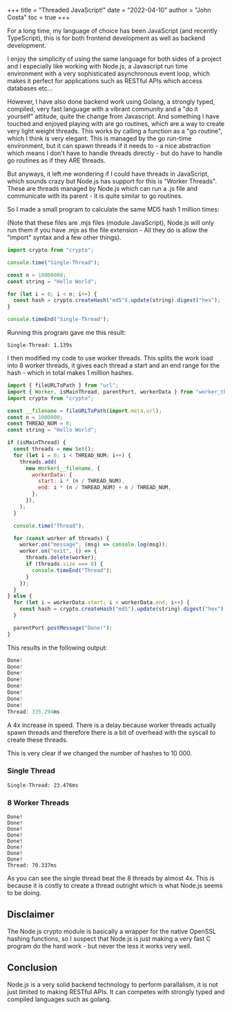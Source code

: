 +++
title = "Threaded JavaScript!"
date = "2022-04-10"
author = "John Costa"
toc = true
+++

For a long time, my language of choice has been JavaScript (and recently TypeScript), this is for both frontend development as well as backend development.

I enjoy the simplicity of using the same language for both sides of a project and I especially like working with Node.js, a Javascript run time environment with a very sophisticated asynchronous event loop, which makes it perfect for applications such as RESTful APIs which access databases etc...

However, I have also done backend work using Golang, a strongly typed, compiled, very fast language with a vibrant community and a "do it yourself" attitude, quite the change from Javascript. And something I have touched and enjoyed playing with are go routines, which are a way to create very light weight threads. This works by calling a function as a "go routine", which I think is very elegant. This is managed by the go run-time environment, but it can spawn threads if it needs to - a nice abstraction which means I don't have to handle threads directly - but do have to handle go routines as if they ARE threads.

But anyways, it left me wondering if I could have threads in JavaScript, which sounds crazy but Node.js has support for this is "Worker Threads". These are threads managed by Node.js which can run a .js file and communicate with its parent - it is quite similar to go routines.

So I made a small program to calculate the same MD5 hash 1 million times:

(Note that these files are .mjs files (module JavaScript), Node.js will only run them if you have .mjs as the file extension - All they do is allow the "import" syntax and a few other things).

```js
import crypto from "crypto";

console.time("Single-Thread");

const n = 10000000;
const string = "Hello World";

for (let i = 0; i < n; i++) {
  const hash = crypto.createHash("md5").update(string).digest("hex");
}

console.timeEnd("Single-Thread");
```

Running this program gave me this result:

```
Single-Thread: 1.139s
```

I then modified my code to use worker threads. This splits the work load into 8 worker threads, it gives each thread a start and an end range for the hash - which in total makes 1 million hashes.

```js
import { fileURLToPath } from "url";
import { Worker, isMainThread, parentPort, workerData } from "worker_threads";
import crypto from "crypto";

const __filename = fileURLToPath(import.meta.url);
const n = 1000000;
const THREAD_NUM = 8;
const string = "Hello World";

if (isMainThread) {
  const threads = new Set();
  for (let i = 0; i < THREAD_NUM; i++) {
    threads.add(
      new Worker(__filename, {
        workerData: {
          start: i * (n / THREAD_NUM),
          end: i * (n / THREAD_NUM) + n / THREAD_NUM,
        },
      }),
    );
  }

  console.time("Thread");

  for (const worker of threads) {
    worker.on("message", (msg) => console.log(msg));
    worker.on("exit", () => {
      threads.delete(worker);
      if (threads.size === 0) {
        console.timeEnd("Thread");
      }
    });
  }
} else {
  for (let i = workerData.start; i < workerData.end; i++) {
    const hash = crypto.createHash("md5").update(string).digest("hex");
  }

  parentPort.postMessage("Done!");
}
```

This results in the following output:

```js
Done!
Done!
Done!
Done!
Done!
Done!
Done!
Done!
Thread: 335.294ms
```

A 4x increase in speed. There is a delay because worker threads actually spawn threads and therefore there is a bit of overhead with the syscall to create these threads.

This is very clear if we changed the number of hashes to 10 000.

### Single Thread

```
Single-Thread: 23.476ms
```

### 8 Worker Threads

```
Done!
Done!
Done!
Done!
Done!
Done!
Done!
Done!
Thread: 70.337ms
```

As you can see the single thread beat the 8 threads by almost 4x. This is because it is costly to create a thread outright which is what Node.js seems to be doing.

## Disclaimer

The Node.js crypto module is basically a wrapper for the native OpenSSL hashing functions, so I suspect that Node.js is just making a very fast C program do the hard work - but never the less it works very well.

## Conclusion

Node.js is a very solid backend technology to perform parallalism, it is not just limited to making RESTful APIs. It can competes with strongly typed and compiled languages such as golang.

